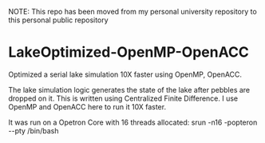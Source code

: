 NOTE: This repo has been moved from my personal university repository to this personal public repository


# LakeOptimized-OpenMP-OpenACC
Optimized a serial lake simulation 10X faster using OpenMP, OpenACC.

The lake simulation logic generates the state of the lake after pebbles are dropped on it. This is written using Centralized Finite Difference. 
I use OpenMP and OpenACC here to run it 10X faster. 

It was run on a Opetron Core with 16 threads allocated:
  srun -n16 -popteron --pty /bin/bash

